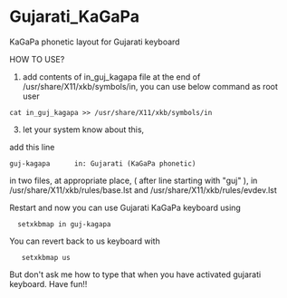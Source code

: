 # Gujarati_KaGaPa
KaGaPa phonetic layout for Gujarati keyboard

HOW TO USE?

1. add contents of in_guj_kagapa file at the end of /usr/share/X11/xkb/symbols/in, you can use below command as root user
```
cat in_guj_kagapa >> /usr/share/X11/xkb/symbols/in
```
3. let your system know about this,

add this line

  ```
  guj-kagapa      in: Gujarati (KaGaPa phonetic)
```

in two files, at appropriate place, ( after line starting with "guj" ), in /usr/share/X11/xkb/rules/base.lst and /usr/share/X11/xkb/rules/evdev.lst

Restart and now you can use Gujarati KaGaPa keyboard using 
```
  setxkbmap in guj-kagapa
```
You can revert back to us keyboard with
```
   setxkbmap us
```   
But don't ask me how to type that when you have activated gujarati keyboard. Have fun!!
